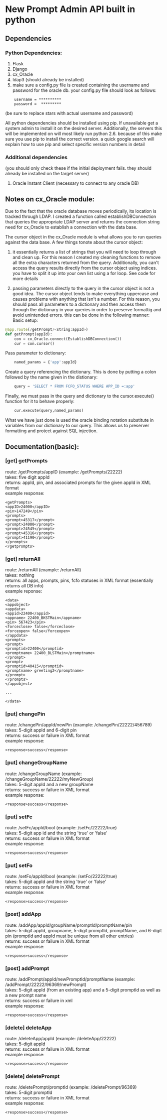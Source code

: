 # New Prompt Admin API built in python

## Dependencies

### Python Dependencies:
1. Flask
2. Django
3. cx_Oracle
4. ldap3 (should already be installed)
5. make sure a config.py file is created containing the username and password for the oracle db.
your config.py file should look as follows:
```
    username = **********
    password =  *********
```
(be sure to replace stars with actual username and password)

All python dependencies should be installed using pip. If unavailable get a system admin to install it on the desired server. Additionally, the servers this will be implemented on
will most likely run python 2.6. because of this make sure you use pip to install the correct version. a quick google search will explain how to use pip and select
specific version numbers in detail

### Additional dependencies
(you should only check these if the initial deployment fails. they should already be installed on the target server)

1. Oracle Instant Client (necessary to connect to any oracle DB)


## Notes on cx_Oracle module:
Due to the fact that the oracle database moves periodically, its location is tracked through LDAP. I created a function called establishDBConnection that queries the appropriate LDAP server and
returns the connection string need for cx_Oracle to establish a connection with the data base.

The cursor object in the cx_Oracle module is what allows you to run queries against the data base. A few things tonote about the cursor object:
1. it essentially returns a list of strings that you will need to loop through and clean up. For this reason I created my cleaning functions to remove 
all the extra characters returned from the query. Additionally, you can't access the query results directly from the cursor object using indices. you have to split it up
into your own list using a for loop. See code for more details

2. passing parameters directly to the query in the cursor object is not a good idea. The cursor object tends to make everything uppercase and causes problems with
anything that isn't a number. For this reason, you should pass all parameters to a dictionary and then access them through the dictionary in your queries in order
to preserve formattig and avoid unintended errors. this can be done in the following manner:  
Basic setup:
```python
@app.route(/getPrompt/<string:appId>)
def getPrompt(appId):
    con = cx_Oracle.connect(EstablishDBConnection())
    cur = con.cursor()
```    

Pass parameter to dictionary:  


```python    
    named_params = {'app':appId}
```

Create a query referencing the dictionary. This is done by putting a colon followed by the name given in the distionary:  


```python    
    query = 'SELECT * FROM FCFO_STATUS WHERE APP_ID =:app'
```

Finally, we must pass in the query and dictionary to the cursor.execute() function for it to behave properly:  


```python    
    cur.execute(query,named_params)
```

What we have just done is used the oracle binding notation substitute in variables from our dictionary to our query. This allows us to preserver formatting and protect against SQL injection.

## Documentation(basic):
### [get] getPrompts
route: /getPrompts/appID (example: /getPrompts/22222)  
takes: five digit appId  
returns: appId, pin, and associated prompts for the given appId in XML format  
example response:
```
<getPrompts>
<appID>24000</appID>
<pin>147249</pin>
<prompts>  
<prompt>45317</prompt>
<prompt>24000</prompt>
<prompt>24545</prompt>
<prompt>45316</prompt>
<prompt>41190</prompt>
</prompts>
</getprompts>
```

### [get] returnAll
route: /returnAll (example: /returnAll)  
takes: nothing  
returns: all apps, prompts, pins, fcfo statuses in XML format (essentially returns all DB info)  
example reponse:
```
<data>
<appobject>
<appdata>
<appid>22400</appid>
<appname> 22400_BKSTMain</appname>
<pin> 567423</pin>
<forceclose> false</forceclose>
<forceopen> false</forceopen>
</appdata>
<prompts>
<prompt>
<promptid>22400</promptid>
<promptname> 22400_BLSTMain</promptname>
</prompt>
<prompt> 
<promptid>40415</promptid>
<promptname> greeting2</promptname>
</prompt>
</prompts> 
</appobject>

...

</data>
```

### [put] changePin
route: /changePin/appId/newPin (example: /changePin/22222/456789)  
takes: 5-digit appId and 6-digit pin  
returns: success or failure in XML format  
example response:
```
<response>success</response>
```

### [put] changeGroupName
route: /changeGroupName (example: /changeGroupName/22222/myNewGroup)  
takes:  5-digit appId and a new groupName  
returns: success or failure in XML format  
example response:
```
<response>success</response>
```
### [put] setFc
route: /setFc/appId/bool (example: /setFc/22222/true)  
takes: 5-digit app id and the string 'true' or 'false'  
returns: success or failure in XML format  
example response:
```
<response>success</response>
```
### [put] setFo
route: /setFo/appId/bool (example: /setFo/22222/true)  
takes: 5-digit appId and the string 'true' or 'false'  
returns: success or failure in XML format  
example response:
```
<response>success</response>
```

### [post] addApp
route: /addApp/appId/groupName/promptId/promptName/pin  
takes: 5-digit appId, groupname, 5-digit promptId, promptName, and 6-digit pin (promptId and appId must be unique from all other entries)  
returns: success or failure in XML format  
example response:
```
<response>success</response>
```
### [post] addPrompt
route: /addPrompt/appId/newPromptId/promptName (example: /addPrompt/22222/96369/newPrompt)  
takes: 5-digit appId (from an existing app) and a 5-digit promptId as well as a new prompt name  
returns: success or failure in xml  
example response:
```
<response>success</response>
```

### [delete] deleteApp
route: /deleteApp/appId (example: /deleteApp/22222)  
takes: 5-digit appId  
returns: success or failure in XML format  
example response:
```
<response>success</response>
```
### [delete] deletePrompt
route: /deletePrompt/promptId (example: /deletePrompt/96369)  
takes: 5-digit promptId  
returns: success or failure in XML format  
example response:
```
<response>success</response>
```
